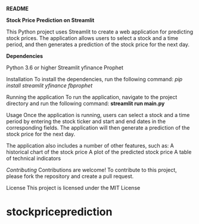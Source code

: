 **README**

**Stock Price Prediction on Streamlit**

This Python project uses Streamlit to create a web application for predicting stock prices. The application allows users to select a stock and a time period, and then generates a prediction of the stock price for the next day.

**Dependencies**

Python 3.6 or higher
Streamlit
yfinance
Prophet

Installation
To install the dependencies, run the following command:
*pip install streamlit yfinance fbprophet*

Running the application
To run the application, navigate to the project directory and run the following command:
**streamlit run main.py**

Usage
Once the application is running, users can select a stock and a time period by entering the stock ticker and start and end dates in the corresponding fields. The application will then generate a prediction of the stock price for the next day.

The application also includes a number of other features, such as:
A historical chart of the stock price
A plot of the predicted stock price
A table of technical indicators

*Contributing*
Contributions are welcome! To contribute to this project, please fork the repository and create a pull request.

License
This project is licensed under the MIT License
# stockpriceprediction
